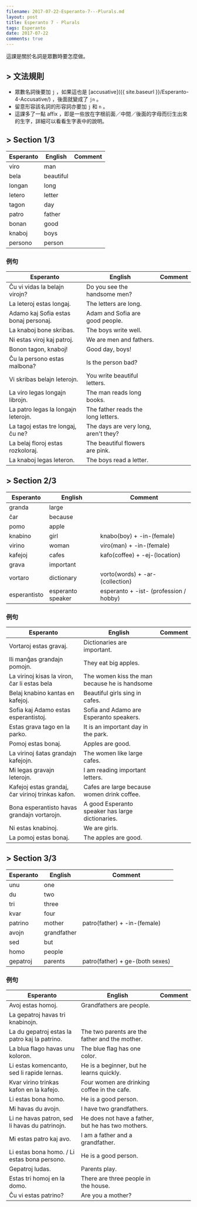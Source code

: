 ```yaml
---
filename: 2017-07-22-Esperanto-7---Plurals.md
layout: post
title: Esperanto 7 - Plurals
tags: Esperanto
date: 2017-07-22
comments: true
---
```

這課是關於名詞是眾數時要怎麼做。

## > 文法規則
* 眾數名詞後要加 `j` ，如果這也是 [accusative]({{ site.baseurl }}/Esperanto-4-Accusative/) ，後面就變成了 `jn` 。
* 留意形容該名詞的形容詞亦要加 `j` 和 `n` 。
* 這課多了一點 affix ，即是一些放在字根前面／中間／後面的字母而衍生出來的生字，詳細可以看看生字表中的說明。

## > Section 1/3

|Esperanto|English|Comment|
|---|---|---|
|viro|man||
|bela|beautiful||
|longan|long||
|letero|letter||
|tagon|day||
|patro|father||
|bonan|good||
|knaboj|boys||
|persono|person||

### 例句

|Esperanto|English|Comment|
|---|---|---|
|Ĉu vi vidas la belajn virojn?|Do you see the handsome men?||
|La leteroj estas longaj.|The letters are long.||
|Adamo kaj Sofia estas bonaj personaj.|Adam and Sofia are good people.||
|La knaboj bone skribas.|The boys write well.||
|Ni estas viroj kaj patroj.|We are men and fathers.||
|Bonon tagon, knaboj!|Good day, boys!||
|Ĉu la persono estas malbona?|Is the person bad?||
|Vi skribas belajn leterojn.|You write beautiful letters.||
|La viro legas longajn librojn.|The man reads long books.||
|La patro legas la longajn leterojn.|The father reads the long letters.||
|La tagoj estas tre longaj, ĉu ne?|The days are very long, aren't they?||
|La belaj floroj estas rozkoloraj.|The beautiful flowers are pink.||
|La knaboj legas leteron.|The boys read a letter.||

## > Section 2/3

|Esperanto|English|Comment|
|---|---|---|
|granda|large||
|ĉar|because||
|pomo|apple||
|knabino|girl|knabo(boy) + -in-(female)|
|virino|woman|viro(man) + -in-(female)|
|kafejoj|cafes|kafo(coffee) + -ej-(location)|
|grava|important||
|vortaro|dictionary|vorto(words) + -ar- (collection)|
|esperantisto|esperanto speaker|esperanto + -ist- (profession / hobby)|

### 例句

|Esperanto|English|Comment|
|---|---|---|
|Vortaroj estas gravaj.|Dictionaries are important.||
|Ili manĝas grandajn pomojn.|They eat big apples.||
|La virinoj kisas la viron, ĉar li estas bela|The women kiss the man because he is handsome||
|Belaj knabino kantas en kafejoj.|Beautiful girls sing in cafes.||
|Sofia kaj Adamo estas esperantistoj.|Sofia and Adamo are Esperanto speakers.||
|Estas grava tago en la parko.|It is an important day in the park.||
|Pomoj estas bonaj.|Apples are good.||
|La virinoj ŝatas grandajn kafejojn.|The women like large cafes.||
|Mi legas gravajn leterojn.|I am reading important letters.||
|Kafejoj estas grandaj, ĉar virinoj trinkas kafon.|Cafes are large because women drink coffee.||
|Bona esperantisto havas grandajn vortarojn.|A good Esperanto speaker has large dictionaries.||
|Ni estas knabinoj.|We are girls.||
|La pomoj estas bonaj.|The apples are good.||

## > Section 3/3

|Esperanto|English|Comment|
|---|---|---|
|unu|one||
|du|two||
|tri|three||
|kvar|four||
|patrino|mother|patro(father) + -in-(female)|
|avojn|grandfather||
|sed|but||
|homo|people||
|gepatroj|parents|patro(father) + ge-(both sexes)|

### 例句

|Esperanto|English|Comment|
|---|---|---|
|Avoj estas homoj.|Grandfathers are people.||
|La gepatroj havas tri knabinojn.||
|La du gepatroj estas la patro kaj la patrino.|The two parents are the father and the mother.||
|La blua flago havas unu koloron.|The blue flag has one color.||
|Li estas komencanto, sed li rapide lernas.|He is a beginner, but he learns quickly.||
|Kvar virino trinkas kafon en la kafejo.|Four women are drinking coffee in the cafe.||
|Li estas bona homo.|He is a good person.||
|Mi havas du avojn.|I have two grandfathers.||
|Li ne havas patron, sed li havas du patrinojn.|He does not have a father, but he has two mothers.||
|Mi estas patro kaj avo.|I am a father and a grandfather.||
|Li estas bona homo. / Li estas bona persono.|He is a good person.||
|Gepatroj ludas.|Parents play.||
|Estas tri homoj en la domo.|There are three people in the house.||
|Ĉu vi estas patrino?|Are you a mother?||


